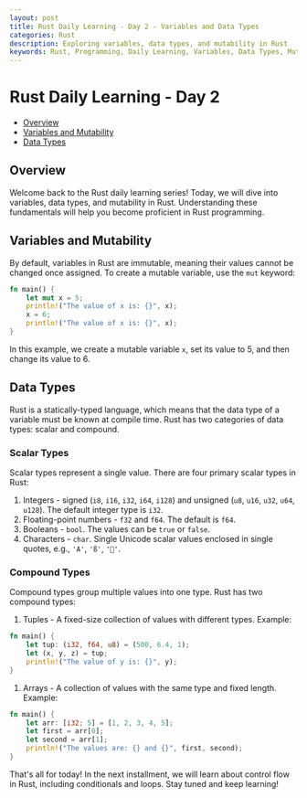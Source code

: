 ```yaml
---
layout: post
title: Rust Daily Learning - Day 2 - Variables and Data Types
categories: Rust
description: Exploring variables, data types, and mutability in Rust
keywords: Rust, Programming, Daily Learning, Variables, Data Types, Mutability
---
```

# Rust Daily Learning - Day 2

- [Overview](#overview)
- [Variables and Mutability](#variables-and-mutability)
- [Data Types](#data-types)

## Overview

Welcome back to the Rust daily learning series! Today, we will dive into variables, data types, and mutability in Rust. Understanding these fundamentals will help you become proficient in Rust programming.

## Variables and Mutability

By default, variables in Rust are immutable, meaning their values cannot be changed once assigned. To create a mutable variable, use the `mut` keyword:

```rust
fn main() {
    let mut x = 5;
    println!("The value of x is: {}", x);
    x = 6;
    println!("The value of x is: {}", x);
}
```

In this example, we create a mutable variable `x`, set its value to 5, and then change its value to 6.

## Data Types

Rust is a statically-typed language, which means that the data type of a variable must be known at compile time. Rust has two categories of data types: scalar and compound.

### Scalar Types

Scalar types represent a single value. There are four primary scalar types in Rust:

1. Integers - signed (`i8`, `i16`, `i32`, `i64`, `i128`) and unsigned (`u8`, `u16`, `u32`, `u64`, `u128`). The default integer type is `i32`.
2. Floating-point numbers - `f32` and `f64`. The default is `f64`.
3. Booleans - `bool`. The values can be `true` or `false`.
4. Characters - `char`. Single Unicode scalar values enclosed in single quotes, e.g., `'A'`, `'ß'`, `'🤖'`.

### Compound Types

Compound types group multiple values into one type. Rust has two compound types:

1. Tuples - A fixed-size collection of values with different types. Example:

```rust
fn main() {
    let tup: (i32, f64, u8) = (500, 6.4, 1);
    let (x, y, z) = tup;
    println!("The value of y is: {}", y);
}
```

1. Arrays - A collection of values with the same type and fixed length. Example:

```rust
fn main() {
    let arr: [i32; 5] = [1, 2, 3, 4, 5];
    let first = arr[0];
    let second = arr[1];
    println!("The values are: {} and {}", first, second);
}
```

That's all for today! In the next installment, we will learn about control flow in Rust, including conditionals and loops. Stay tuned and keep learning!